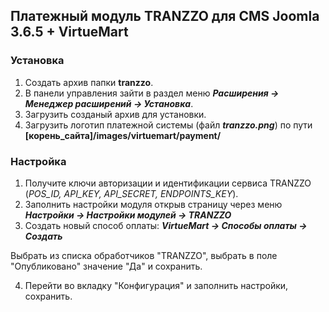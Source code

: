 ## Платежный модуль TRANZZO для CMS Joomla 3.6.5 + VirtueMart

### Установка
1. Создать архив папки **tranzzo**.
2. В панели управления зайти в раздел меню _**Расширения → Менеджер расширений → Установка**_.
3. Загрузить созданый архив для установки.
4. Загрузить логотип платежной системы (файл _**tranzzo.png**_) по пути **[корень_сайта]/images/virtuemart/payment/**

### Настройка
1. Получите ключи авторизации и идентификации сервиса TRANZZO (*POS_ID, API_KEY, API_SECRET, ENDPOINTS_KEY*).
2. Заполнить настройки модуля открыв страницу через меню _**Настройки → Настройки модулей → TRANZZO**_
3. Создать новый способ оплаты:  _**VirtueMart → Способы оплаты → Создать**_

Выбрать из списка обработчиков "TRANZZO", выбрать в поле "Опубликовано" значение "Да" и сохранить.

4. Перейти во вкладку "Конфигурация" и заполнить настройки, сохранить.
